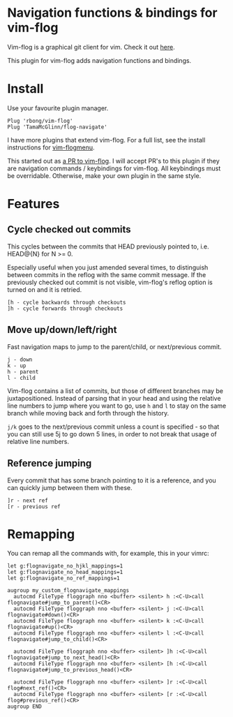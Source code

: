 # Navigation functions & bindings for vim-flog

Vim-flog is a graphical git client for vim. Check it out [here](www.github.com/rbong/vim-flog).

This plugin for vim-flog adds navigation functions and bindings.

# Install

Use your favourite plugin manager.

```
Plug 'rbong/vim-flog'
Plug 'TamaMcGlinn/flog-navigate'
```

I have more plugins that extend vim-flog.
For a full list, see the install instructions for [vim-flogmenu](www.github.com/TamaMcGlinn/vim-flogmenu).

This started out as [a PR to vim-flog](https://github.com/rbong/vim-flog/pull/48).
I will accept PR's to this plugin if they are navigation
commands / keybindings for vim-flog. All keybindings must be overridable. 
Otherwise, make your own plugin in the same style.

# Features

## Cycle checked out commits

This cycles between the commits that HEAD previously pointed to, i.e. HEAD@{N} for N >= 0.

Especially useful when you just amended
several times, to distinguish between commits in the reflog with the same commit message. If the previously
checked out commit is not visible, vim-flog's reflog option is turned on and it is retried.

```
[h - cycle backwards through checkouts
]h - cycle forwards through checkouts
```

## Move up/down/left/right

Fast navigation maps to jump to the parent/child, or next/previous commit.

```
j - down
k - up
h - parent
l - child
```

Vim-flog contains a list of commits, but those of different branches may be
juxtapositioned. Instead of parsing that in your head and using the relative line numbers to jump where
you want to go, use `h` and `l` to stay on the same branch while moving back and forth through the history.

`j/k` goes to the next/previous commit unless a count is specified - so that
you can still use 5j to go down 5 lines, in order to not break that
usage of relative line numbers.

## Reference jumping

Every commit that has some branch pointing to it is a reference, and you can quickly
jump between them with these.

```
]r - next ref
[r - previous ref
```

# Remapping

You can remap all the commands with, for example, this in your vimrc:

```
let g:flognavigate_no_hjkl_mappings=1
let g:flognavigate_no_head_mappings=1
let g:flognavigate_no_ref_mappings=1

augroup my_custom_flognavigate_mappings
  autocmd FileType floggraph nno <buffer> <silent> h :<C-U>call flognavigate#jump_to_parent()<CR>
  autocmd FileType floggraph nno <buffer> <silent> j :<C-U>call flognavigate#down()<CR>
  autocmd FileType floggraph nno <buffer> <silent> k :<C-U>call flognavigate#up()<CR>
  autocmd FileType floggraph nno <buffer> <silent> l :<C-U>call flognavigate#jump_to_child()<CR>

  autocmd FileType floggraph nno <buffer> <silent> ]h :<C-U>call flognavigate#jump_to_next_head()<CR>
  autocmd FileType floggraph nno <buffer> <silent> [h :<C-U>call flognavigate#jump_to_previous_head()<CR>

  autocmd FileType floggraph nno <buffer> <silent> ]r :<C-U>call flog#next_ref()<CR>
  autocmd FileType floggraph nno <buffer> <silent> [r :<C-U>call flog#previous_ref()<CR>
augroup END
```
